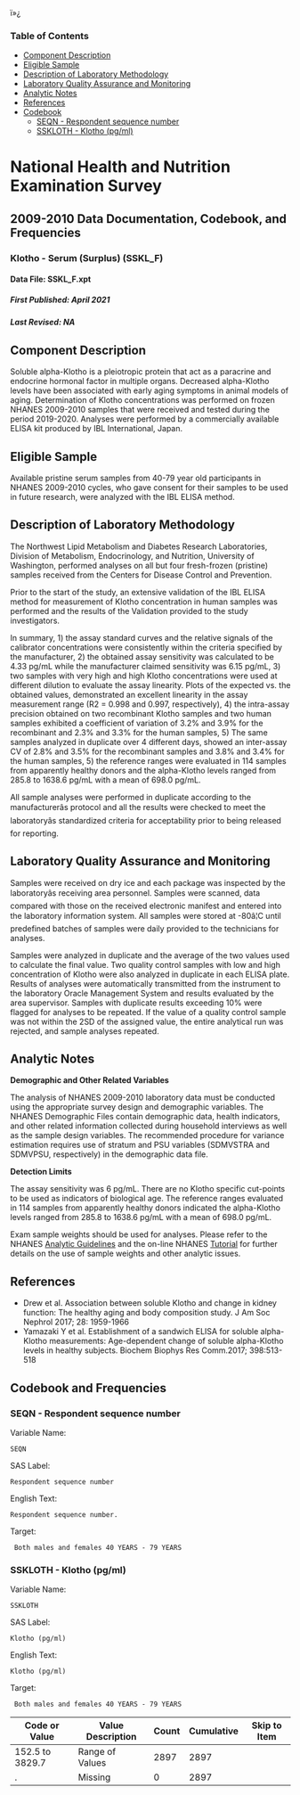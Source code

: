 ï»¿

### Table of Contents

  * [Component Description](http://dspp-hane-1601/Nchs/Edit/DocumentationView.aspx?Id=7614&Dataset=SSKL_F#Component_Description)
  * [Eligible Sample](http://dspp-hane-1601/Nchs/Edit/DocumentationView.aspx?Id=7614&Dataset=SSKL_F#Eligible_Sample)
  * [Description of Laboratory Methodology](http://dspp-hane-1601/Nchs/Edit/DocumentationView.aspx?Id=7614&Dataset=SSKL_F#Description_of_Laboratory_Methodology)
  * [Laboratory Quality Assurance and Monitoring](http://dspp-hane-1601/Nchs/Edit/DocumentationView.aspx?Id=7614&Dataset=SSKL_F#Laboratory_Quality_Assurance_and_Monitoring)
  * [Analytic Notes](http://dspp-hane-1601/Nchs/Edit/DocumentationView.aspx?Id=7614&Dataset=SSKL_F#Analytic_Notes)
  * [References](http://dspp-hane-1601/Nchs/Edit/DocumentationView.aspx?Id=7614&Dataset=SSKL_F#References)
  * [Codebook](http://dspp-hane-1601/Nchs/Edit/DocumentationView.aspx?Id=7614&Dataset=SSKL_F#Codebook)
    * [SEQN \- Respondent sequence number](http://dspp-hane-1601/Nchs/Edit/DocumentationView.aspx?Id=7614&Dataset=SSKL_F#SEQN)
    * [SSKLOTH \- Klotho (pg/ml)](http://dspp-hane-1601/Nchs/Edit/DocumentationView.aspx?Id=7614&Dataset=SSKL_F#SSKLOTH)

# National Health and Nutrition Examination Survey

## 2009-2010 Data Documentation, Codebook, and Frequencies

### Klotho - Serum (Surplus) (SSKL_F)

####  Data File: SSKL_F.xpt

##### First Published: April 2021

##### Last Revised: NA

## Component Description

Soluble alpha-Klotho is a pleiotropic protein that act as a paracrine and
endocrine hormonal factor in multiple organs. Decreased alpha-Klotho levels
have been associated with early aging symptoms in animal models of aging.
Determination of Klotho concentrations was performed on frozen NHANES
2009-2010 samples that were received and tested during the period 2019-2020.
Analyses were performed by a commercially available ELISA kit produced by IBL
International, Japan.

## Eligible Sample

Available pristine serum samples from 40-79 year old participants in NHANES
2009-2010 cycles, who gave consent for their samples to be used in future
research, were analyzed with the IBL ELISA method.

## Description of Laboratory Methodology

The Northwest Lipid Metabolism and Diabetes Research Laboratories, Division of
Metabolism, Endocrinology, and Nutrition, University of Washington, performed
analyses on all but four fresh-frozen (pristine) samples received from the
Centers for Disease Control and Prevention.

Prior to the start of the study, an extensive validation of the IBL ELISA
method for measurement of Klotho concentration in human samples was performed
and the results of the Validation provided to the study investigators.

In summary, 1) the assay standard curves and the relative signals of the
calibrator concentrations were consistently within the criteria specified by
the manufacturer, 2) the obtained assay sensitivity was calculated to be 4.33
pg/mL while the manufacturer claimed sensitivity was 6.15 pg/mL, 3) two
samples with very high and high Klotho concentrations were used at different
dilution to evaluate the assay linearity. Plots of the expected vs. the
obtained values, demonstrated an excellent linearity in the assay measurement
range (R2 = 0.998 and 0.997, respectively), 4) the intra-assay precision
obtained on two recombinant Klotho samples and two human samples exhibited a
coefficient of variation of 3.2% and 3.9% for the recombinant and 2.3% and
3.3% for the human samples, 5) The same samples analyzed in duplicate over 4
different days, showed an inter-assay CV of 2.8% and 3.5% for the recombinant
samples and 3.8% and 3.4% for the human samples, 5) the reference ranges were
evaluated in 114 samples from apparently healthy donors and the alpha-Klotho
levels ranged from 285.8 to 1638.6 pg/mL with a mean of 698.0 pg/mL.

All sample analyses were performed in duplicate according to the
manufacturerâs protocol and all the results were checked to meet the
laboratoryâs standardized criteria for acceptability prior to being released
for reporting.

## Laboratory Quality Assurance and Monitoring

Samples were received on dry ice and each package was inspected by the
laboratoryâs receiving area personnel. Samples were scanned, data compared
with those on the received electronic manifest and entered into the laboratory
information system. All samples were stored at -80â¦C until predefined
batches of samples were daily provided to the technicians for analyses.

Samples were analyzed in duplicate and the average of the two values used to
calculate the final value. Two quality control samples with low and high
concentration of Klotho were also analyzed in duplicate in each ELISA plate.
Results of analyses were automatically transmitted from the instrument to the
laboratory Oracle Management System and results evaluated by the area
supervisor. Samples with duplicate results exceeding 10% were flagged for
analyses to be repeated. If the value of a quality control sample was not
within the 2SD of the assigned value, the entire analytical run was rejected,
and sample analyses repeated.

## Analytic Notes

**Demographic and Other Related Variables**

The analysis of NHANES 2009-2010 laboratory data must be conducted using the
appropriate survey design and demographic variables. The NHANES Demographic
Files contain demographic data, health indicators, and other related
information collected during household interviews as well as the sample design
variables. The recommended procedure for variance estimation requires use of
stratum and PSU variables (SDMVSTRA and SDMVPSU, respectively) in the
demographic data file.

**Detection Limits**

The assay sensitivity was 6 pg/mL. There are no Klotho specific cut-points to
be used as indicators of biological age. The reference ranges evaluated in 114
samples from apparently healthy donors indicated the alpha-Klotho levels
ranged from 285.8 to 1638.6 pg/mL with a mean of 698.0 pg/mL.

Exam sample weights should be used for analyses. Please refer to the NHANES
[Analytic
Guidelines](https://wwwn.cdc.gov/nchs/nhanes/analyticguidelines.aspx) and the
on-line NHANES [Tutorial](https://www.cdc.gov/nchs/tutorials/) for further
details on the use of sample weights and other analytic issues.

## References

  * Drew et al. Association between soluble Klotho and change in kidney function: The healthy aging and body composition study. J Am Soc Nephrol 2017; 28: 1959-1966
  * Yamazaki Y et al. Establishment of a sandwich ELISA for soluble alpha-Klotho measurements: Age-dependent change of soluble alpha-Klotho levels in healthy subjects. Biochem Biophys Res Comm.2017; 398:513-518

## Codebook and Frequencies

### SEQN - Respondent sequence number

Variable Name:

    SEQN
SAS Label:

    Respondent sequence number
English Text:

    Respondent sequence number.
Target:

     Both males and females 40 YEARS - 79 YEARS

### SSKLOTH - Klotho (pg/ml)

Variable Name:

    SSKLOTH
SAS Label:

    Klotho (pg/ml)
English Text:

    Klotho (pg/ml)
Target:

     Both males and females 40 YEARS - 79 YEARS
Code or Value | Value Description | Count | Cumulative | Skip to Item  
---|---|---|---|---  
152.5 to 3829.7 | Range of Values | 2897 | 2897 |   
. | Missing | 0 | 2897 | 


